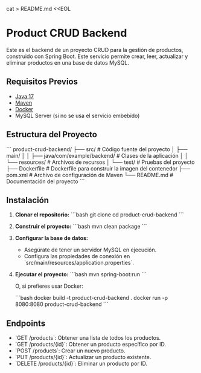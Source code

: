 cat > README.md <<EOL
# Product CRUD Backend

Este es el backend de un proyecto CRUD para la gestión de productos, construido con Spring Boot. Este servicio permite crear, leer, actualizar y eliminar productos en una base de datos MySQL.

## Requisitos Previos

- [Java 17](https://www.oracle.com/java/technologies/javase/jdk17-archive-downloads.html)
- [Maven](https://maven.apache.org/)
- [Docker](https://www.docker.com/get-started)
- MySQL Server (si no se usa el servicio embebido)

## Estructura del Proyecto

\`\`\`
product-crud-backend/
├── src/                     # Código fuente del proyecto
│   ├── main/
│   │   ├── java/com/example/backend/   # Clases de la aplicación
│   │   └── resources/               # Archivos de recursos
│   └── test/                    # Pruebas del proyecto
├── Dockerfile                 # Dockerfile para construir la imagen del contenedor
├── pom.xml                   # Archivo de configuración de Maven
└── README.md                  # Documentación del proyecto
\`\`\`

## Instalación

1. **Clonar el repositorio:**
   \`\`\`bash
   git clone <URL-del-repositorio>
   cd product-crud-backend
   \`\`\`

2. **Construir el proyecto:**
   \`\`\`bash
   mvn clean package
   \`\`\`

3. **Configurar la base de datos:**
   - Asegúrate de tener un servidor MySQL en ejecución.
   - Configura las propiedades de conexión en \`src/main/resources/application.properties\`.

4. **Ejecutar el proyecto:**
   \`\`\`bash
   mvn spring-boot:run
   \`\`\`

   O, si prefieres usar Docker:

   \`\`\`bash
   docker build -t product-crud-backend .
   docker run -p 8080:8080 product-crud-backend
   \`\`\`

## Endpoints

- \`GET /products\`: Obtener una lista de todos los productos.
- \`GET /products/{id}\`: Obtener un producto específico por ID.
- \`POST /products\`: Crear un nuevo producto.
- \`PUT /products/{id}\`: Actualizar un producto existente.
- \`DELETE /products/{id}\`: Eliminar un producto por ID.

